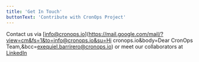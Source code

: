```yaml
---
title: 'Get In Touch'
buttonText: 'Contribute with CronOps Project'
---
```


Contact us via
[info@cronops.io](https://mail.google.com/mail/?view=cm&fs=1&to=info@cronops.io&su=Hi cronops.io&body=Dear CronOps Team,&bcc=exequiel.barrirero@cronops.io)
or meet our collaborators at [LinkedIn](https://www.linkedin.com/company/cronops)

